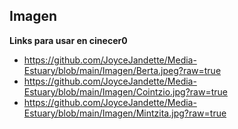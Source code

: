 ## Imagen

**Links para usar en cinecer0**

+ https://github.com/JoyceJandette/Media-Estuary/blob/main/Imagen/Berta.jpeg?raw=true
+ https://github.com/JoyceJandette/Media-Estuary/blob/main/Imagen/Cointzio.jpg?raw=true
+ https://github.com/JoyceJandette/Media-Estuary/blob/main/Imagen/Mintzita.jpg?raw=true

